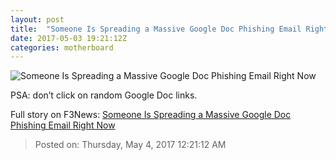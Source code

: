 ```yaml
---
layout: post
title:  "Someone Is Spreading a Massive Google Doc Phishing Email Right Now"
date: 2017-05-03 19:21:12Z
categories: motherboard
---
```


![Someone Is Spreading a Massive Google Doc Phishing Email Right Now](https://video-images.vice.com/articles/590a2aa6f68fc128e29332cc/lede/1493839165442-shutterstock_615619673.jpeg?crop=1xw:0.8963xh;0xw,0.0686xh&resize=1200:*)

PSA: don’t click on random Google Doc links.


Full story on F3News: [Someone Is Spreading a Massive Google Doc Phishing Email Right Now](http://www.f3nws.com/n/tVST4F)

> Posted on: Thursday, May 4, 2017 12:21:12 AM
